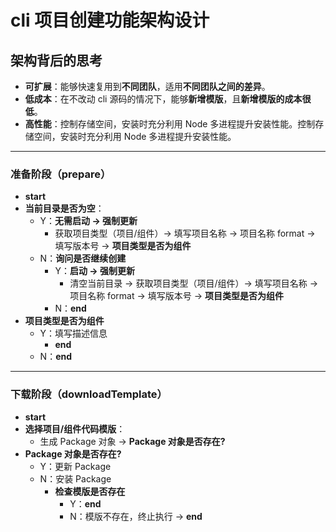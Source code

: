 # cli 项目创建功能架构设计

## 架构背后的思考

- **可扩展**：能够快速复用到**不同团队**，适用**不同团队之间的差异**。
- **低成本**：在不改动 cli 源码的情况下，能够**新增模版**，且**新增模版的成本很低**。
- **高性能**：控制存储空间，安装时充分利用 Node 多进程提升安装性能。控制存储空间，安装时充分利用 Node 多进程提升安装性能。

---

### 准备阶段（prepare）

- **start**
- **当前目录是否为空**：
  - Y：**无需启动 -> 强制更新**
    - 获取项目类型（项目/组件）-> 填写项目名称 -> 项目名称 format -> 填写版本号 -> **项目类型是否为组件**
  - N：**询问是否继续创建**
    - Y：**启动 -> 强制更新**
      - 清空当前目录 -> 获取项目类型（项目/组件）-> 填写项目名称 -> 项目名称 format -> 填写版本号 -> **项目类型是否为组件**
    - N：**end**
- **项目类型是否为组件**
  - Y：填写描述信息
    - **end**
  - N：**end**

---

### 下载阶段（downloadTemplate）

- **start**
- **选择项目/组件代码模版**：
  - 生成 Package 对象 -> **Package 对象是否存在?**
- **Package 对象是否存在?**
  - Y：更新 Package
  - N：安装 Package
    - **检查模版是否存在**
      - Y：**end**
      - N：模版不存在，终止执行 -> **end**

